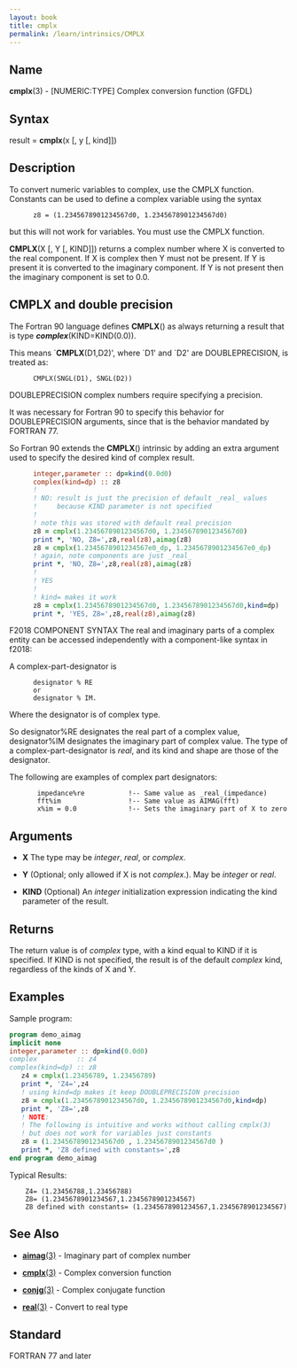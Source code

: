 ```yaml
---
layout: book
title: cmplx
permalink: /learn/intrinsics/CMPLX
---
```

## __Name__

__cmplx__(3) - \[NUMERIC:TYPE\] Complex conversion function
(GFDL)

## __Syntax__

result = __cmplx__(x \[, y \[, kind\]\])

## __Description__

To convert numeric variables to complex, use the CMPLX function.
Constants can be used to define a complex variable using the syntax

```
      z8 = (1.2345678901234567d0, 1.2345678901234567d0)
```

but this will not work for variables. You must use the CMPLX function.

__CMPLX__(X \[, Y \[, KIND\]\]) returns a complex number where X is
converted to the real component. If X is complex then Y must not be
present. If Y is present it is converted to the imaginary component. If
Y is not present then the imaginary component is set to 0.0.

## __CMPLX and double precision__

The Fortran 90 language defines __CMPLX__() as always returning a result
that is type ___complex___(KIND=KIND(0.0)).

This means \`__CMPLX__(D1,D2)', where \`D1' and \`D2' are
DOUBLEPRECISION, is treated as:

```
      CMPLX(SNGL(D1), SNGL(D2))
```

DOUBLEPRECISION complex numbers require specifying a precision.

It was necessary for Fortran 90 to specify this behavior for
DOUBLEPRECISION arguments, since that is the behavior mandated by
FORTRAN 77.

So Fortran 90 extends the __CMPLX__() intrinsic by adding an extra
argument used to specify the desired kind of complex result.

```fortran
      integer,parameter :: dp=kind(0.0d0)
      complex(kind=dp) :: z8
      !
      ! NO: result is just the precision of default _real_ values
      !     because KIND parameter is not specified
      !
      ! note this was stored with default real precision
      z8 = cmplx(1.2345678901234567d0, 1.2345678901234567d0)
      print *, 'NO, Z8=',z8,real(z8),aimag(z8)
      z8 = cmplx(1.2345678901234567e0_dp, 1.2345678901234567e0_dp)
      ! again, note components are just _real_
      print *, 'NO, Z8=',z8,real(z8),aimag(z8)
      !
      ! YES
      !
      ! kind= makes it work
      z8 = cmplx(1.2345678901234567d0, 1.2345678901234567d0,kind=dp)
      print *, 'YES, Z8=',z8,real(z8),aimag(z8)
```

F2018 COMPONENT SYNTAX The real and imaginary parts of a complex entity
can be accessed independently with a component-like syntax in f2018:

A complex-part-designator is

```
      designator % RE
      or
      designator % IM.
```

Where the designator is of complex type.

So designator%RE designates the real part of a complex value,
designator%IM designates the imaginary part of complex value. The type
of a complex-part-designator is _real_, and its kind and shape are those
of the designator.

The following are examples of complex part designators:

```
       impedance%re           !-- Same value as _real_(impedance)
       fft%im                 !-- Same value as AIMAG(fft)
       x%im = 0.0             !-- Sets the imaginary part of X to zero
```

## __Arguments__

  - __X__
    The type may be _integer_, _real_, or _complex_.

  - __Y__
    (Optional; only allowed if X is not _complex_.). May be _integer_ or
    _real_.

  - __KIND__
    (Optional) An _integer_ initialization expression indicating the kind
    parameter of the result.

## __Returns__

The return value is of _complex_ type, with a kind equal to KIND if it is
specified. If KIND is not specified, the result is of the default
_complex_ kind, regardless of the kinds of X and Y.

## __Examples__

Sample program:

```fortran
program demo_aimag
implicit none
integer,parameter :: dp=kind(0.0d0)
complex          :: z4
complex(kind=dp) :: z8
   z4 = cmplx(1.23456789, 1.23456789)
   print *, 'Z4=',z4
   ! using kind=dp makes it keep DOUBLEPRECISION precision
   z8 = cmplx(1.2345678901234567d0, 1.2345678901234567d0,kind=dp)
   print *, 'Z8=',z8
   ! NOTE:
   ! The following is intuitive and works without calling cmplx(3)
   ! but does not work for variables just constants
   z8 = (1.2345678901234567d0 , 1.2345678901234567d0 )
   print *, 'Z8 defined with constants=',z8
end program demo_aimag
```

Typical Results:

```
    Z4= (1.23456788,1.23456788)
    Z8= (1.2345678901234567,1.2345678901234567)
    Z8 defined with constants= (1.2345678901234567,1.2345678901234567)
```

## __See Also__

  - [__aimag__(3)](AIMAG) - Imaginary part of complex number

  - [__cmplx__(3)](CMPLX) - Complex conversion function

  - [__conjg__(3)](CONJG) - Complex conjugate function

  - [__real__(3)](REAL) - Convert to real type

## __Standard__

FORTRAN 77 and later
